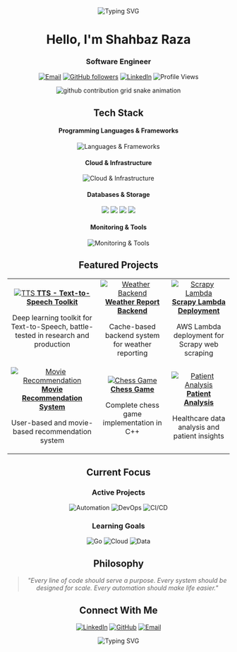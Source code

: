 <!-- Header -->
<div align="center">
  <img src="https://readme-typing-svg.herokuapp.com?font=Inter&weight=700&size=40&pause=1500&color=6366F1&center=true&vCenter=true&width=700&lines=Hello+World!+%F0%9F%91%8B;I'm+Shahbaz+Raza;Software+Engineer+%F0%9F%9A%80;Backend+Architect+%F0%9F%8C%9F;DevOps+Engineer+%F0%9F%94%A5" alt="Typing SVG" />
</div>

<!-- Introduction -->
<div align="center">
  <h1>Hello, I'm Shahbaz Raza</h1>
  <h3>Software Engineer</h3>
  
  [![Email](https://img.shields.io/badge/Email-shahbazraza9221%40gmail.com-blue?style=flat-square&logo=gmail)](mailto:shahbazraza9221@gmail.com)
  [![GitHub followers](https://img.shields.io/github/followers/shahbaz9221?logo=github&style=flat-square&color=6366F1&labelColor=1f2937)](https://github.com/shahbaz9221)
  [![LinkedIn](https://img.shields.io/badge/LinkedIn-shahbazraza9221-blue?style=flat-square&logo=linkedin)](https://www.linkedin.com/in/shahbazraza9221/)
  ![Profile Views](https://komarev.com/ghpvc/?username=shahbaz9221&style=flat-square&color=6366F1)
</div>

<!-- GitHub Snake -->
<div align="center">
  <picture>
    <source media="(prefers-color-scheme: dark)" srcset="https://raw.githubusercontent.com/shahbaz9221/shahbaz9221/output/github-contribution-grid-snake-dark.svg">
    <source media="(prefers-color-scheme: light)" srcset="https://raw.githubusercontent.com/shahbaz9221/shahbaz9221/output/github-contribution-grid-snake.svg">
    <img alt="github contribution grid snake animation" src="https://raw.githubusercontent.com/shahbaz9221/shahbaz9221/output/github-contribution-grid-snake.svg">
  </picture>
</div>

<!-- Technologies -->
<div align="center">
  <h2>Tech Stack</h2>
  
  #### Programming Languages & Frameworks
  <img src="https://skillicons.dev/icons?i=python,django,flask,yaml" alt="Languages & Frameworks" />
  
  #### Cloud & Infrastructure
  <img src="https://skillicons.dev/icons?i=aws,docker,kubernetes,jenkins,terraform" alt="Cloud & Infrastructure" />
  
  #### Databases & Storage
  <p>
    <img src="https://img.shields.io/badge/MongoDB-4EA94B?style=for-the-badge&logo=mongodb&logoColor=white" />
    <img src="https://img.shields.io/badge/PostgreSQL-316192?style=for-the-badge&logo=postgresql&logoColor=white" />
    <img src="https://img.shields.io/badge/Redis-DC382D?style=for-the-badge&logo=redis&logoColor=white" />
    <img src="https://img.shields.io/badge/DynamoDB-4053D6?style=for-the-badge&logo=amazondynamodb&logoColor=white" />
  </p>
  
  #### Monitoring & Tools
  <img src="https://skillicons.dev/icons?i=git,github,gitlab,datadog,elasticsearch,grafana" alt="Monitoring & Tools" />
</div>

<!-- Projects Section -->
<div align="center">
  <h2>Featured Projects</h2>
  
  <table>
    <tr>
      <td align="center">
        <a href="https://github.com/shahbaz9221/TTS">
          <img src="https://github-readme-stats.vercel.app/api/pin/?username=shahbaz9221&repo=TTS&theme=github_dark&hide_border=true&bg_color=0d1117&title_color=6366F1&text_color=ffffff" alt="TTS"/>
          <b>TTS - Text-to-Speech Toolkit</b>
        </a>
        <p>Deep learning toolkit for Text-to-Speech, battle-tested in research and production</p>
      </td>
      <td align="center">
        <a href="https://github.com/shahbaz9221/meter-wether-report-cache-based-backend">
          <img src="https://github-readme-stats.vercel.app/api/pin/?username=shahbaz9221&repo=meter-wether-report-cache-based-backend&theme=github_dark&hide_border=true&bg_color=0d1117&title_color=6366F1&text_color=ffffff" alt="Weather Backend"/>
          <b>Weather Report Backend</b>
        </a>
        <p>Cache-based backend system for weather reporting</p>
      </td>
      <td align="center">
        <a href="https://github.com/shahbaz9221/Scrapy-Lambda-Deployment">
          <img src="https://github-readme-stats.vercel.app/api/pin/?username=shahbaz9221&repo=Scrapy-Lambda-Deployment&theme=github_dark&hide_border=true&bg_color=0d1117&title_color=6366F1&text_color=ffffff" alt="Scrapy Lambda"/>
          <b>Scrapy Lambda Deployment</b>
        </a>
        <p>AWS Lambda deployment for Scrapy web scraping</p>
      </td>
    </tr>
    <tr>
      <td align="center">
        <a href="https://github.com/shahbaz9221/Movie-Recommendation-System">
          <img src="https://github-readme-stats.vercel.app/api/pin/?username=shahbaz9221&repo=Movie-Recommendation-System&theme=github_dark&hide_border=true&bg_color=0d1117&title_color=6366F1&text_color=ffffff" alt="Movie Recommendation"/>
          <b>Movie Recommendation System</b>
        </a>
        <p>User-based and movie-based recommendation system</p>
      </td>
      <td align="center">
        <a href="https://github.com/shahbaz9221/ChessGame">
          <img src="https://github-readme-stats.vercel.app/api/pin/?username=shahbaz9221&repo=ChessGame&theme=github_dark&hide_border=true&bg_color=0d1117&title_color=6366F1&text_color=ffffff" alt="Chess Game"/>
          <b>Chess Game</b>
        </a>
        <p>Complete chess game implementation in C++</p>
      </td>
      <td align="center">
        <a href="https://github.com/shahbaz9221/Patient-Analysis">
          <img src="https://github-readme-stats.vercel.app/api/pin/?username=shahbaz9221&repo=Patient-Analysis&theme=github_dark&hide_border=true&bg_color=0d1117&title_color=6366F1&text_color=ffffff" alt="Patient Analysis"/>
          <b>Patient Analysis</b>
        </a>
        <p>Healthcare data analysis and patient insights</p>
      </td>
    </tr>
  </table>
</div>

<!-- Current Focus -->
<div align="center">
  <h2>Current Focus</h2>
  
  ### **Active Projects**
  ![Automation](https://img.shields.io/badge/Automation-Orchestration-6366F1?style=for-the-badge&logo=robot&logoColor=white)
  ![DevOps](https://img.shields.io/badge/DevOps-Pipeline-10B981?style=for-the-badge&logo=docker&logoColor=white)
  ![CI/CD](https://img.shields.io/badge/CI%2FCD-Infrastructure-F59E0B?style=for-the-badge&logo=github&logoColor=white)
  
  ### **Learning Goals**
  ![Go](https://img.shields.io/badge/Go-Microservices-00ADD8?style=for-the-badge&logo=go&logoColor=white)
  ![Cloud](https://img.shields.io/badge/Cloud-Native-FF9900?style=for-the-badge&logo=amazonaws&logoColor=white)
  ![Data](https://img.shields.io/badge/Data-Engineering-8B5CF6?style=for-the-badge&logo=python&logoColor=white)
</div>

<!-- Philosophy -->
<div align="center">
  <h2>Philosophy</h2>
  
  > *"Every line of code should serve a purpose. Every system should be designed for scale. Every automation should make life easier."*
</div>

<!-- Social Media --> 
<div align="center">
  <h2>Connect With Me</h2>
  
  [![LinkedIn](https://img.shields.io/badge/LinkedIn-0077B5?style=for-the-badge&logo=linkedin&logoColor=white)](https://www.linkedin.com/in/shahbazraza9221/)
  [![GitHub](https://img.shields.io/badge/GitHub-100000?style=for-the-badge&logo=github&logoColor=white)](https://github.com/shahbaz9221)
  [![Email](https://img.shields.io/badge/Email-D14836?style=for-the-badge&logo=gmail&logoColor=white)](mailto:shahbazraza9221@gmail.com)
</div>

<!-- Footer -->
<div align="center">
  <img src="https://readme-typing-svg.herokuapp.com?font=Inter&weight=600&size=20&pause=2000&color=6366F1&center=true&vCenter=true&width=600&lines=Ready+to+build+something+amazing%3F+%F0%9F%9A%80;Let's+create+the+future+together!+%F0%9F%8C%9F" alt="Typing SVG" />
</div>
